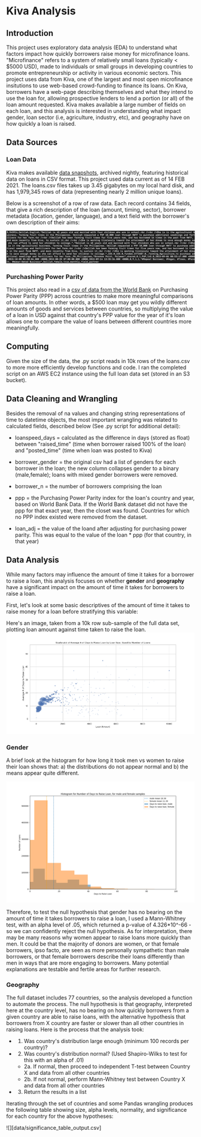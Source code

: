 # Kiva Analysis

## Introduction

This project uses exploratory data analysis (EDA) to understand what factors impact how quickly borrowers raise money for microfinance loans. "Microfinance" refers to a system of relatively small loans (typically < $5000 USD), made to individuals or small groups in developing countries to promote entrepreneurship or activity in various economic sectors. This project uses data from Kiva, one of the largest and most open microfinance insitutions to use web-based crowd-funding to finance its loans. On Kiva, borrowers have a web-page describing themselves and what they intend to use the loan for, allowing prospective lenders to lend a portion (or all) of the loan amount requested. Kiva makes available a large number of fields on each loan, and this analysis is interested in understanding what impact gender, loan sector (i.e, agriculture, industry, etc), and geography have on how quickly a loan is raised.


## Data Sources

### Loan Data
Kiva makes available [data snapshots](https://www.kiva.org/build/data-snapshots), archived nightly, featuring historical data on loans in CSV format. This project used data current as of 14 FEB 2021. The loans.csv files takes up 3.45 gigabytes on my local hard disk, and has 1,979,345 rows of data (representing nearly 2 million unique loans).  

Below is a screenshot of a row of raw data. Each record contains 34 fields, that give a rich description of the loan (amount, timing, sector), borrower metadata (location, gender, language), and a text field with the borrower's own description of their aims:

![](images/kiva_raw_data.png)


### Purchashing Power Parity 
This project also read in a [csv of data from the World Bank](https://data.worldbank.org/indicator/PA.NUS.PRVT.PP) on Purchasing Power Parity (PPP) across countries to make more meaningful comparisons of loan amounts. In other words, a $500 loan may get you wildly different amounts of goods and services between countries, so multiplying the value of a loan in USD against that country's PPP value for the year of it's loan allows one to compare the value of loans between different countries more meaningfully. 

## Computing
Given the size of the data, the .py script reads in 10k rows of the loans.csv to more more efficiently develop functions and code. I ran the completed script on an AWS EC2 instance using the full loan data set (stored in an S3 bucket). 

## Data Cleaning and Wrangling
Besides the removal of na values and changing string representations of time to datetime objects, the most important wrangling was related to calculated fields, described below (See .py script for additional detail):

* loanspeed_days = calculated as the difference in days (stored as float) between "raised_time" (time when borrower raised 100% of the loan) and "posted_time" (time when loan was posted to Kiva)

* borrower_gender = the original csv had a list of genders for each borrower in the loan; the new column collapses gender to a binary (male,female); loans with mixed gender borrowers were removed. 

* borrower_n = the number of borrowers comprising the loan 

* ppp = the Purchasing Power Parity index for the loan's country and year, based on World Bank Data. If the World Bank dataset did not have the ppp for that exact year, then the closet was found. Countries for which no PPP index existed were removed from the dataset.

* loan_adj = the value of the loand after adjusting for purchasing power parity. This was equal to the value of the loan * ppp (for that country, in that year)

## Data Analysis
While many factors may influence the amount of time it takes for a borrower to raise a loan, this analysis focuses on whether **gender** and **geography** have a significant impact on the amount of time it takes for borrowers to raise a loan. 

First, let's look at some basic descriptives of the amount of time it takes to raise money for a loan before stratifying this variable:



Here's an image, taken from a 10k row sub-sample of the full data set, plotting loan amount against time taken to raise the loan. 
![](images/scatterplot.png)


### Gender
A brief look at the histogram for how long it took men vs women to raise their loan shows that: a) the distributions do not appear normal and b) the means appear quite different.  

![](images/gender_histobox_aws1.png)

Therefore, to test the null hypothesis that gender has no bearing on the amount of time it takes borrowers to raise a loan, I used a Mann-Whitney test, with an alpha level of .05, which returned a p-value of 4.326*10^-66 - so we can confidently reject the null hypothesis. As for interpretation, there may be many reasons why women appear to raise loans more quickly than men. It could be that the majority of donors are women, or that female borrowers, ipso facto, are seen as more personally sympathetic than male borrowers, or that female borrowers describe their loans differently than men in ways that are more engaging to borrowers. Many potential explanations are testable and fertile areas for further research. 

### Geography

The full dataset includes 77 countries, so the analysis developed a function to automate the process. The null hypothesis is that geography, interpreted here at the country level, has no bearing on how quickly borrowers from a given country are able to raise loans, with the alternative hypothesis that borrowers from X country are faster or slower than all other countries in raising loans. Here is the process that the analysis took:
*   1. Was country's distribution large enough (minimum 100 records per country)? 
*   2. Was country's distribution normal? (Used Shapiro-Wilks to test for this with an alpha of .01)
    * 2a. If normal, then proceed to independent T-test between Country X and data from all other countries
    * 2b. If not normal, perform Mann-Whitney test between Country X and data from all other countries
*   3. Return the results in a list

Iterating through the set of countries and some Pandas wrangling produces the following table showing size, alpha levels, normality, and significance for each country for the above hypotheses:

![][data/significance_table_output.csv]





